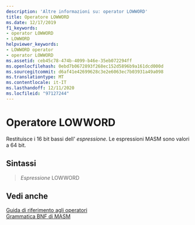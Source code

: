 ```yaml
---
description: 'Altre informazioni su: operator LOWWORD'
title: Operatore LOWWORD
ms.date: 12/17/2019
f1_keywords:
- operator LOWWORD
- LOWWORD
helpviewer_keywords:
- LOWWORD operator
- operator LOWWORD
ms.assetid: ceb45c78-474b-4099-b46e-35eb072294ff
ms.openlocfilehash: 0ebd7b0672893f268ec152d5896b9a161dcd000d
ms.sourcegitcommit: d6af41e42699628c3e2e6063ec7b03931a49a098
ms.translationtype: MT
ms.contentlocale: it-IT
ms.lasthandoff: 12/11/2020
ms.locfileid: "97127244"
---
```

# <a name="operator-lowword"></a>Operatore LOWWORD

Restituisce i 16 bit bassi dell' *espressione*. Le espressioni MASM sono valori a 64 bit.

## <a name="syntax"></a>Sintassi

>  *Espressione* LOWWORD

## <a name="see-also"></a>Vedi anche

[Guida di riferimento agli operatori](operators-reference.md)\
[Grammatica BNF di MASM](masm-bnf-grammar.md)
